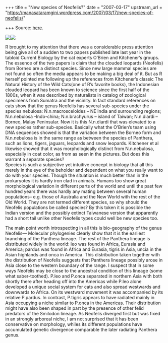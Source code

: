 +++
title = "New species of Neofelis?"
date = "2007-03-17"
upstream_url = "https://manasataramgini.wordpress.com/2007/03/17/new-species-of-neofelis/"

+++
Source: [here](https://manasataramgini.wordpress.com/2007/03/17/new-species-of-neofelis/).



[![](https://i0.wp.com/bp0.blogger.com/_ZhvcTTaaD_4/RfuDF8cE73I/AAAAAAAAAFo/K38pO0uBYHo/s320/clouded_leopard.jpg)](http://bp0.blogger.com/_ZhvcTTaaD_4/RfuDF8cE73I/AAAAAAAAAFo/K38pO0uBYHo/s1600-h/clouded_leopard.jpg)[![](https://i0.wp.com/bp0.blogger.com/_ZhvcTTaaD_4/RfuDF8cE74I/AAAAAAAAAFw/4j4ZzYdURng/s320/clouded_leopard_old.jpg)](http://bp0.blogger.com/_ZhvcTTaaD_4/RfuDF8cE74I/AAAAAAAAAFw/4j4ZzYdURng/s1600-h/clouded_leopard_old.jpg)

R brought to my attention that there was a considerable press attention being give all of a sudden to two papers published late last year in the tabloid Current Biology by the cat experts O’Brien and Kitchener’s groups. The essence of the two papers is claim that the clouded leopards
(Neofelis) from Borneo are a distinct species. Since new large mammal
species are not found so often the media appears to be making a big deal of it. But as R herself pointed me following up the references from Kitchener’s classic The Natural History of the Wild Cats(one of R’s favorite books), the Indonesian clouded leopard has been known to science since the first half of the 1800s, when it was described by naturalists in catalog of zoological specimens from Sumatra and the vicinity. In fact standard references on cats show that the genus Neofelis has several sub-species under the species nebulosa: N.n.macrosceloides – NE India and surrounding regions; N.n.nebulosa -Indo-china; N.n.brachyurus – island of Taiwan; N.n.diardi – Borneo, Malay Peninsular. Now it is this N.n.diardi that was elevated to a new species rather sub-species. Basically what the O’Brien’s team using DNA sequences showed is that the variation between the Borneo form and N.n.nebulosa is in the same range as between the species of Panthera, such as lions, tigers, jaguars, leopards and snow leopards. Kitchener et al likewise showed that it was morphologically distinct from N.n.nebulosa, especially in coat color, as from as seen in the pictures. But does this warrant a separate species?  
Species is such a subjective yet intuitive concept in biology that all this merely in the eye of the beholder and dependent on what you really want to do with your species. Though the situation is much better than in the prokaryotes it is hardly iron clad in animals. Humans too show great morphological variation in different parts of the world and until the past few hundred years there was hardly any mating between several human populations– e.g. those of Australia and the New World with the rest of the Old World. They are not termed different species, so why should the Neofelis populations be called species? By this token it is possible the Indian version and the possibly extinct Taiwanese version that apparently had a short tail unlike other Neofelis types could well be new species too.

The main point worth introspecting in all this is bio-geography of the genus Neofelis— Molecular phylogenies clearly show that it is the earliest branching of the Panthera lineage. The rest of the Panthera lineage is distributed widely in the world: leo was found in Africa, Eurasia and America; pardus was found in Africa and Eurasia, tigris in Asia, uncia in the Asian highlands and onca in America. This distribution taken together with the distribution of Neofelis suggests that Panthera lineage possibly arose in Asia close to the western boundary of the range. I suspect that in some ways Neofelis may be close to the ancestral condition of this lineage (some what saber-toothed). P.leo and P.onca separated in northern Asia with both shortly there after heading off into the Americas while P.leo alone developed a unique social system for cats and also spread westwards and downwards to Africa. On its westward movement it was accompanied by its relative P.pardus. In contrast, P.tigris appears to have radiated mainly in Asia occupying a niche similar to P.onca in the Americas. Their distribution might have also been shaped in part by the presence of other felid predators of the Smilodon lineage. As Neofelis diverged first but was fixed in an strongly arboreal niche, I am not surprised that it has been conservative on morphology, whiles its different populations have accumulated genetic divergence comparable the later radiating Panthera genus.


